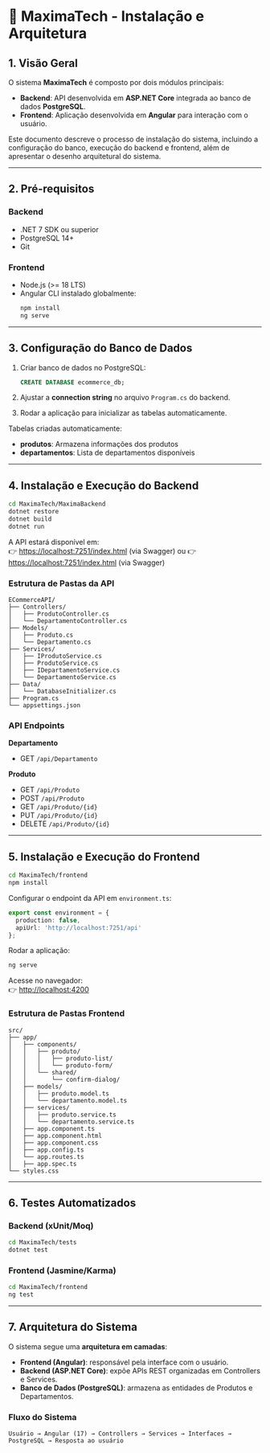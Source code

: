# 📘 MaximaTech - Instalação e Arquitetura

## 1. Visão Geral

O sistema **MaximaTech** é composto por dois módulos principais:

- **Backend**: API desenvolvida em **ASP.NET Core** integrada ao banco de dados **PostgreSQL**.
- **Frontend**: Aplicação desenvolvida em **Angular** para interação com o usuário.

Este documento descreve o processo de instalação do sistema, incluindo a configuração do banco, execução do backend e frontend, além de apresentar o desenho arquitetural do sistema.

---

## 2. Pré-requisitos

### Backend
- .NET 7 SDK ou superior
- PostgreSQL 14+
- Git

### Frontend
- Node.js (>= 18 LTS)
- Angular CLI instalado globalmente:
  ```bash
  npm install
  ng serve
  ```

---

## 3. Configuração do Banco de Dados

1. Criar banco de dados no PostgreSQL:
   ```sql
   CREATE DATABASE ecommerce_db;
   ```

2. Ajustar a **connection string** no arquivo `Program.cs` do backend.
3. Rodar a aplicação para inicializar as tabelas automaticamente.

Tabelas criadas automaticamente:
- **produtos**: Armazena informações dos produtos  
- **departamentos**: Lista de departamentos disponíveis

---

## 4. Instalação e Execução do Backend

```bash
cd MaximaTech/MaximaBackend
dotnet restore
dotnet build
dotnet run
```

A API estará disponível em:  
👉 [https://localhost:7251/index.html](https://localhost:7251) (via Swagger)
ou
👉 [https://localhost:7251/index.html](https://localhost:7251/index.html) (via Swagger)

### Estrutura de Pastas da API

```
ECommerceAPI/
├── Controllers/
│   ├── ProdutoController.cs
│   └── DepartamentoController.cs
├── Models/
│   ├── Produto.cs
│   └── Departamento.cs
├── Services/
│   ├── IProdutoService.cs
│   ├── ProdutoService.cs
│   ├── IDepartamentoService.cs
│   └── DepartamentoService.cs
├── Data/
│   └── DatabaseInitializer.cs
├── Program.cs
└── appsettings.json
```

### API Endpoints

**Departamento**
- GET `/api/Departamento`

**Produto**
- GET `/api/Produto`
- POST `/api/Produto`
- GET `/api/Produto/{id}`
- PUT `/api/Produto/{id}`
- DELETE `/api/Produto/{id}`

---

## 5. Instalação e Execução do Frontend

```bash
cd MaximaTech/frontend
npm install
```

Configurar o endpoint da API em `environment.ts`:

```ts
export const environment = {
  production: false,
  apiUrl: 'http://localhost:7251/api'
};
```

Rodar a aplicação:

```bash
ng serve
```

Acesse no navegador:  
👉 [http://localhost:4200](http://localhost:4200)

### Estrutura de Pastas Frontend

```
src/
├── app/
│   ├── components/
│   │   ├── produto/
│   │   │   ├── produto-list/
│   │   │   └── produto-form/
│   │   └── shared/
│   │       └── confirm-dialog/
│   ├── models/
│   │   ├── produto.model.ts
│   │   └── departamento.model.ts
│   ├── services/
│   │   ├── produto.service.ts
│   │   └── departamento.service.ts
│   ├── app.component.ts
│   ├── app.component.html
│   ├── app.component.css
│   ├── app.config.ts
│   └── app.routes.ts
│   ├── app.spec.ts
└── styles.css
```

---

## 6. Testes Automatizados

### Backend (xUnit/Moq)

```bash
cd MaximaTech/tests
dotnet test
```

### Frontend (Jasmine/Karma)

```bash
cd MaximaTech/frontend
ng test
```

---

## 7. Arquitetura do Sistema

O sistema segue uma **arquitetura em camadas**:

- **Frontend (Angular)**: responsável pela interface com o usuário.
- **Backend (ASP.NET Core)**: expõe APIs REST organizadas em Controllers e Services.
- **Banco de Dados (PostgreSQL)**: armazena as entidades de Produtos e Departamentos.

### Fluxo do Sistema

```
Usuário → Angular (17) → Controllers → Services → Interfaces → PostgreSQL → Resposta ao usuário
```
